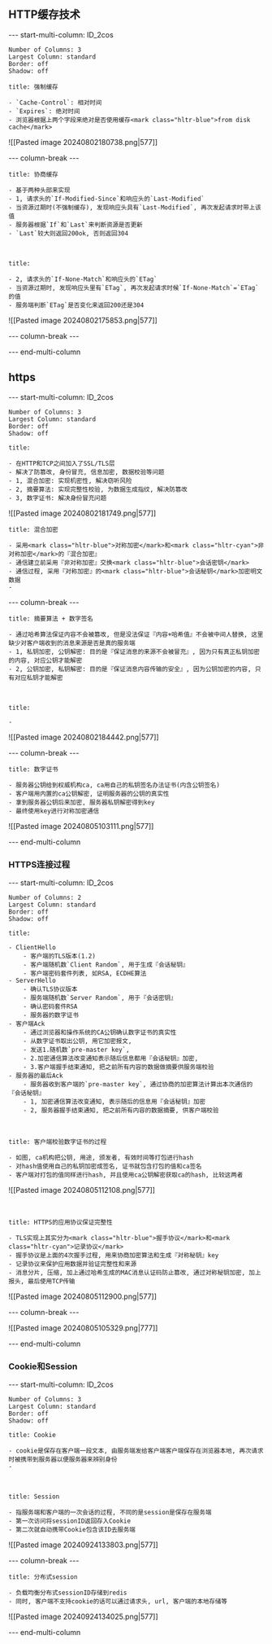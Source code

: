 ## HTTP缓存技术
--- start-multi-column: ID_2cos
```column-settings
Number of Columns: 3
Largest Column: standard
Border: off
Shadow: off
```

~~~ad-primary
title: 强制缓存 

- `Cache-Control`: 相对时间
- `Expires`: 绝对时间
- 浏览器根据上两个字段来绝对是否使用缓存<mark class="hltr-blue">from disk cache</mark>
~~~
![[Pasted image 20240802180738.png|577]]


--- column-break ---

~~~ad-grey
title: 协商缓存

- 基于两种头部来实现
- 1, 请求头的`If-Modified-Since`和响应头的`Last-Modified`
- 当资源过期时(不强制缓存), 发现响应头具有`Last-Modified`, 再次发起请求时带上该值
- 服务器根据`If`和`Last`来判断资源是否更新
- `Last`较大则返回200ok, 否则返回304
~~~

</br>

~~~ad-grey
title:  

- 2, 请求头的`If-None-Match`和响应头的`ETag`
- 当资源过期时, 发现响应头里有`ETag`, 再次发起请求时候`If-None-Match`=`ETag`的值
- 服务端判断`ETag`是否变化来返回200还是304
~~~
![[Pasted image 20240802175853.png|577]]

--- column-break ---


--- end-multi-column

## https

--- start-multi-column: ID_2cos
```column-settings
Number of Columns: 3
Largest Column: standard
Border: off
Shadow: off
```

~~~ad-primary
title:  

- 在HTTP和TCP之间加入了SSL/TLS层
- 解决了防篡改, 身份冒充, 信息加密, 数据校验等问题
- 1, 混合加密: 实现机密性, 解决窃听风险
- 2, 摘要算法: 实现完整性校验, 为数据生成指纹, 解决防篡改
- 3, 数字证书: 解决身份冒充问题
~~~
![[Pasted image 20240802181749.png|577]]

~~~ad-grey
title: 混合加密

- 采用<mark class="hltr-blue">对称加密</mark>和<mark class="hltr-cyan">非对称加密</mark>的『混合加密』
- 通信建立前采用『非对称加密』交换<mark class="hltr-blue">会话密钥</mark>
- 通信过程, 采用『对称加密』的<mark class="hltr-blue">会话秘钥</mark>加密明文数据
- 
~~~

--- column-break ---

~~~ad-success
title: 摘要算法 + 数字签名

- 通过哈希算法保证内容不会被篡改, 但是没法保证『内容+哈希值』不会被中间人替换, 这里缺少对客户端收到的消息来源是否是真的服务端
- 1, 私钥加密, 公钥解密: 目的是『保证消息的来源不会被冒充』, 因为只有真正私钥加密的内容, 对应公钥才能解密
- 2, 公钥加密, 私钥解密: 目的是『保证消息内容传输的安全』, 因为公钥加密的内容, 只有对应私钥才能解密
~~~

</br>

~~~ad-warn
title:  

- 
~~~
![[Pasted image 20240802184442.png|577]]

--- column-break ---

~~~ad-danger
title: 数字证书

- 服务器公钥给到权威机构ca, ca用自己的私钥签名办法证书(内含公钥签名)
- 客户端用内置的ca公钥解密, 证明服务器的公钥的真实性
- 拿到服务器公钥后来加密, 服务器私钥解密得到key
- 最终使用key进行对称加密通信
~~~
![[Pasted image 20240805103111.png|577]]

--- end-multi-column

### HTTPS连接过程
--- start-multi-column: ID_2cos
```column-settings
Number of Columns: 2
Largest Column: standard
Border: off
Shadow: off
```

~~~ad-primary
title:  

- ClientHello
	- 客户端的TLS版本(1.2)
	- 客户端随机数`Client Random`, 用于生成『会话秘钥』
	- 客户端密码套件列表, 如RSA, ECDHE算法
- ServerHello
	- 确认TLS协议版本
	- 服务端随机数`Server Random`, 用于『会话密钥』
	- 确认密码套件RSA
	- 服务器的数字证书
- 客户端Ack
	- 通过浏览器和操作系统的CA公钥确认数字证书的真实性
	- 从数字证书取出公钥, 用它加密报文, 
	- 发送1.随机数`pre-master key`, 
	- 2.加密通信算法改变通知表示随后信息都用『会话秘钥』加密, 
	- 3.客户端握手结束通知, 把之前所有内容的数据做摘要供服务端校验
- 服务器的最后Ack
	- 服务器收到客户端的`pre-master key`, 通过协商的加密算法计算出本次通信的『会话秘钥』
	- 1, 加密通信算法改变通知, 表示随后的信息用『会话秘钥』加密
	- 2, 服务器握手结束通知, 把之前所有内容的数据摘要, 供客户端校验
~~~

</br>

~~~ad-grey
title: 客户端校验数字证书的过程

- 如图, ca机构把公钥, 用途, 颁发者, 有效时间等打包进行hash
- 对hash值使用自己的私钥加密成签名, 证书就包含打包的值和ca签名
- 客户端对打包的值同样进行hash, 并且使用ca公钥解密获取ca的hash, 比较这两者
~~~
![[Pasted image 20240805112108.png|577]]

</br>

~~~ad-tips
title: HTTPS的应用协议保证完整性

- TLS实现上其实分为<mark class="hltr-blue">握手协议</mark>和<mark class="hltr-cyan">记录协议</mark>
- 握手协议是上面的4次握手过程, 用来协商加密算法和生成『对称秘钥』key
- 记录协议来保护应用数据并验证完整性和来源
- 消息分片, 压缩, 加上通过哈希生成的MAC消息认证码防止篡改, 通过对称秘钥加密, 加上报头, 最后使用TCP传输
~~~
![[Pasted image 20240805112900.png|577]]

--- column-break ---

![[Pasted image 20240805105329.png|777]]

--- end-multi-column
### Cookie和Session
--- start-multi-column: ID_2cos
```column-settings
Number of Columns: 3
Largest Column: standard
Border: off
Shadow: off
```

~~~ad-one
title: Cookie

- cookie是保存在客户端一段文本, 由服务端发给客户端客户端保存在浏览器本地, 再次请求时被携带到服务器以便服务器来辨别身份
- 
~~~
</br>

~~~ad-one
title: Session

- 指服务端和客户端的一次会话的过程, 不同的是session是保存在服务端
- 第一次访问将sessionID返回存入Cookie
- 第二次就自动携带Cookie包含该ID去服务端
~~~
![[Pasted image 20240924133803.png|577]]

--- column-break ---

~~~ad-two
title: 分布式session

- 负载均衡分布式sessionID存储到redis
- 同时, 客户端不支持cookie的话可以通过请求头, url, 客户端的本地存储等
~~~
![[Pasted image 20240924134025.png|577]]

--- end-multi-column
